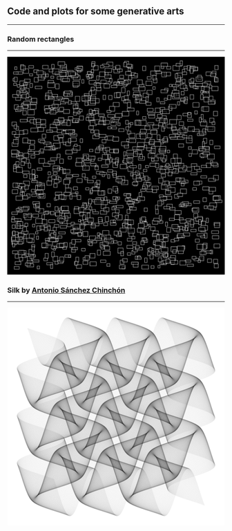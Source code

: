 ## Code and plots for some generative arts 

---

### Random rectangles

___

<div class="row"> 
    <a href="random_rect.R"><img src="Graphics/random_rect.png"></a>
</div>

### Silk by [Antonio Sánchez Chinchón](https://twitter.com/aschinchon)

___

<div class="row"> 
    <a href="silk.R"><img src="Graphics/silk.png"></a>
</div>

